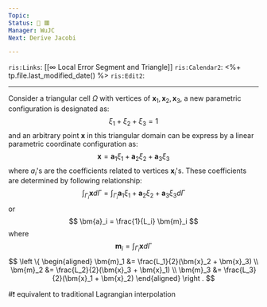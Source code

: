 ```yaml
---
Topic:
Status: 📝 🟥
Manager: WuJC
Next: Derive Jacobi 

---
```

`ris:Links`: [[∞ Local Error Segment and Triangle]]
`ris:Calendar2`: <%+ tp.file.last_modified_date() %>
`ris:Edit2`:

---

Consider a triangular cell $\Omega$ with vertices of $\bm{x}_1, \bm{x}_2, \bm{x}_3$, a new parametric configuration is designated as:
$$
\xi_1 + \xi_2 + \xi_3 = 1
$$
and an arbitrary point $\bm{x}$ in this triangular domain can be express by a linear parametric coordinate configuration as:
$$
\bm{x} = \bm{a}_1 \xi_1 + \bm{a}_2 \xi_2 + \bm{a}_3 \xi_3
$$
where $a_i$'s are the coefficients related to vertices $\bm{x}_i$'s. These coefficients are determined by following relationship:
$$
\int_{\Gamma_i} \bm{x} d\Gamma = \int_{\Gamma_i} \bm{a}_1 \xi_1 + \bm{a}_2 \xi_2 + \bm{a}_3 \xi_3 d\Gamma
$$
or
$$
\bm{a}_i = \frac{1}{L_i} \bm{m}_i
$$
where
$$
\bm{m}_i = \int_{\Gamma_i} \bm{x} d\Gamma
$$
$$
\left \{
\begin{aligned}
    \bm{m}_1 &= \frac{L_1}{2}(\bm{x}_2 + \bm{x}_3) \\
    \bm{m}_2 &= \frac{L_2}{2}(\bm{x}_3 + \bm{x}_1) \\
    \bm{m}_3 &= \frac{L_3}{2}(\bm{x}_1 + \bm{x}_2)
\end{aligned}
\right .
$$

#❗️ equivalent to traditional Lagrangian interpolation
